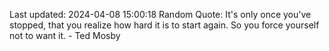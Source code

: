 Last updated: 2024-04-08 15:00:18
Random Quote: It's only once you've stopped, that you realize how hard it is to start again. So you force yourself not to want it. - Ted Mosby